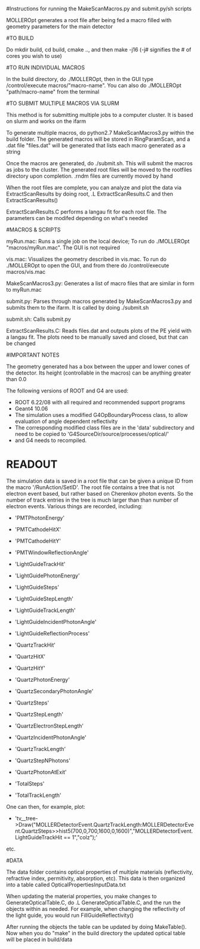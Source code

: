 #Instructions for running the MakeScanMacros.py and submit.py/sh scripts

MOLLEROpt generates a root file after being fed a macro filled with geometry parameters for the main detector

#TO BUILD

Do mkdir build, cd build, cmake .., and then make -j16 (-j# signifies the # of cores you wish to use)

#TO RUN INDIVIDUAL MACROS

In the build directory, do ./MOLLEROpt, then in the GUI type /control/execute macros/"macro-name". You can also do ./MOLLEROpt "path/macro-name" from the terminal

#TO SUBMIT MULTIPLE MACROS VIA SLURM

This method is for submitting multiple jobs to a computer cluster. It is based on slurm and works on the ifarm

To generate multiple macros, do python2.7 MakeScanMacros3.py within the build folder. The generated macros will be stored in RingParamScan, and a .dat file "files.dat" will be generated that lists each macro generated as a string

Once the macros are generated, do ./submit.sh. This will submit the macros as jobs to the cluster. The generated root files will be moved to the rootfiles directory upon completion. .rndm files are currently moved by hand

When the root files are complete, you can analyze and plot the data via ExtractScanResults by doing root, .L ExtractScanResults.C and then ExtractScanResults()

ExtractScanResults.C performs a langau fit for each root file. The parameters can be modifed depending on what's needed

#MACROS & SCRIPTS

myRun.mac: Runs a single job on the local device; To run do ./MOLLEROpt "macros/myRun.mac". The GUI is not required

vis.mac: Visualizes the geometry described in vis.mac. To run do ./MOLLEROpt to open the GUI, and from there do /control/execute macros/vis.mac

MakeScanMacros3.py: Generates a list of macro files that are similar in form to myRun.mac

submit.py: Parses through macros generated by MakeScanMacros3.py and submits them to the ifarm. It is called by doing ./submit.sh

submit.sh: Calls submit.py

ExtractScanResults.C: Reads files.dat and outputs plots of the PE yield with a langau fit. The plots need to be manually saved and closed, but that can be changed

#IMPORTANT NOTES

The geometry generated has a box between the upper and lower cones of the detector. Its height (controllable in the macros) can be anything greater than 0.0

The following versions of ROOT and G4 are used:
* ROOT 6.22/08 with all required and recommended support programs
* Geant4 10.06
* The simulation uses a modified G4OpBoundaryProcess class, to allow evaluation of angle dependent reflectivity
* The corresponding modified class files are in the 'data' subdirectory and need to be copied to 'G4SourceDir/source/processes/optical/'  
* and G4 needs to recompiled.


# READOUT

The simulation data is saved in a root file that can be given a unique ID from the macro '/RunAction/SetID'. The root file contains a tree that is not electron event based, but rather based on Cherenkov photon events. So the number of track entries in the tree is much larger than than number of electron events. Various things are recorded, including:

  * 'PMTPhotonEnergy'
  * 'PMTCathodeHitX'
  * 'PMTCathodeHitY'
  * 'PMTWindowReflectionAngle'
  
  * 'LightGuideTrackHit'
  * 'LightGuidePhotonEnergy'
  * 'LightGuideSteps'
  * 'LightGuideStepLength'
  * 'LightGuideTrackLength'
  * 'LightGuideIncidentPhotonAngle'
  * 'LightGuideReflectionProcess'

  * 'QuartzTrackHit'
  * 'QuartzHitX'
  * 'QuartzHitY'

  * 'QuartzPhotonEnergy'
  * 'QuartzSecondaryPhotonAngle'
  * 'QuartzSteps'
  * 'QuartzStepLength'
  * 'QuartzElectronStepLength'
  * 'QuartzIncidentPhotonAngle'
  * 'QuartzTrackLength'
  * 'QuartzStepNPhotons'
  * 'QuartzPhotonAtExit'

  * 'TotalSteps'
  * 'TotalTrackLength'

One can then, for example, plot:

  * 'tv__tree->Draw("MOLLERDetectorEvent.QuartzTrackLength:MOLLERDetectorEvent.QuartzSteps>>hist5(700,0,700,1600,0,1600)","MOLLERDetectorEvent.LightGuideTrackHit == 1","colz");'

etc.

#DATA

The data folder contains optical properties of multiple materials (reflectivity, refractive index, permitivity, absorption, etc). This data is then organized into a table called OpticalPropertiesInputData.txt

When updating the material properties, you make changes to GenerateOpticalTable.C, do .L GenerateOpticalTable.C, and the run the objects within as needed. For example,  when changing the reflectivity of the light guide, you would run FillGuideReflectivity()

After running the objects the table can be updated by doing MakeTable(). Now when you do "make" in the build directory the updated optical table will be placed in build/data

